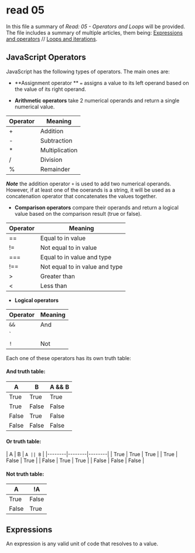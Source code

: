 # read 05 
In this file a summary of *Read: 05 - Operators and Loops* will be provided. The file includes a summary of multiple articles, them being: 
[Expressions and operators](https://developer.mozilla.org/en-US/docs/Web/JavaScript/Guide/Expressions_and_Operators) // [Loops and iterations](https://developer.mozilla.org/en-US/docs/Web/JavaScript/Guide/Loops_and_iteration). 

## JavaScript Operators
JavaScript has the following types of operators. The main ones are: 

- **Assignment operator ** `=` assigns a value to its left operand based on the value of its right operand.


- **Arithmetic operators** take 2 numerical operands and return a single numerical value.

| Operator      | Meaning |
| ----------- | ----------- |
| + | Addition|
| - | Subtraction |
| * | Multiplication |
| / | Division |
| % | Remainder |

_**Note**_ the addition operator `+` is used to add two numerical operands. However, if at least one of the ooerands is a string, it will be used as a concatenation operator that concatenates the values together. 


- **Comparison operators** compare their operands and return a logical value based on the comparison result (true or false).

| Operator      | Meaning |
| ----------- | ----------- |
| == | Equal to in value |
| != | Not equal to in value |
| === | Equal to in value and type |
| !== | Not equal to in value and type |
| > | Greater than |
| < | Less than |

- **Logical operators** 

| Operator      | Meaning |
| ----------- | ----------- |
| `&&` | And |
| `||` | OR |
| `!` | Not |

Each one of these operators has its own truth table: 

#### And truth table: 

| A      | B      | A && B |
|--------|--------|--------|
| True   | True   | True   |
| True   | False  | False  | 
| False  | True   | False  | 
| False  | False  | False  |

#### Or truth table: 

| A      | B      | `A || B` |
|--------|--------|--------|
| True   | True   | True   |
| True   | False  | True  | 
| False  | True   | True  | 
| False  | False  | False  |

#### Not truth table: 

| A      | !A    |
|--------|-------|
| True   | False |
| False  | True  | 



## Expressions
An expression is any valid unit of code that resolves to a value.



